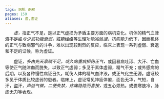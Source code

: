 ```yaml
---
tags: 病机 正邪
pages: 150
aliases: 虚,虚证
---
```

&emsp;&emsp;<dfn>虚，</dfn>指正气不足，是以正气虚损为矛盾主要方面的病机变化。机体的精气血津液~~不足或~~<dfn>亏少或功能衰弱，</dfn>脏腑经络等生理功能减~~弱~~<dfn>退</dfn>，抗病能力低下，因而机体的正气与致病邪气的斗争，难以出现较剧烈的反应，临床上表现一系列虚弱、衰退和不足的证候，称为虚证。

&emsp;&emsp;虚证，<dfn>多由先天禀赋不足，或久病重病损伤正气，</dfn>或因暴病吐泻、大汗、亡血等使正气随津血而脱失，以致正气虚弱；多见于素体虚弱，精气不充；或外感病的后期，以及各种慢性病证日久，耗伤人体的精气血津液，或正气化生无源。虚证较多见于体质比较虚弱的患者。临床上，虚证常见神疲体倦，面色无华，气短，自汗，盗汗，<dfn>声低气微，二便失禁，疼痛隐隐而喜按，</dfn>或五心烦热，或畏寒肢冷，脉虚无力等表现。